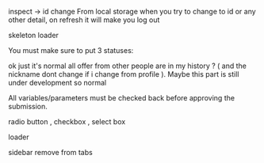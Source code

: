 inspect -> id change 
From local storage when you try to change to id or any other detail, on refresh it will make you log out

skeleton loader 

You must make sure to put 3 statuses:

ok just it's normal all offer from other people are in my history ? ( and the nickname dont change if i change from profile ). Maybe this part is still under development so normal 

All variables/parameters must be checked back before approving the submission.

radio button , checkbox , select box 

loader 

sidebar remove from tabs 


